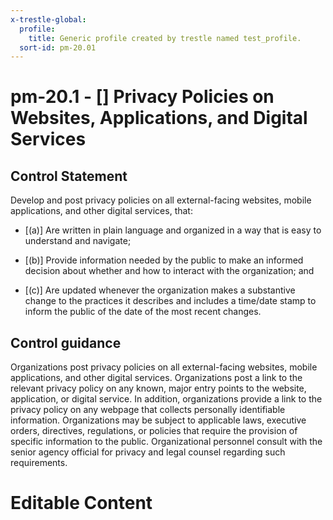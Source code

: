 ```yaml
---
x-trestle-global:
  profile:
    title: Generic profile created by trestle named test_profile.
  sort-id: pm-20.01
---
```


# pm-20.1 - \[\] Privacy Policies on Websites, Applications, and Digital Services

## Control Statement

Develop and post privacy policies on all external-facing websites, mobile applications, and other digital services, that:

- \[(a)\] Are written in plain language and organized in a way that is easy to understand and navigate;

- \[(b)\] Provide information needed by the public to make an informed decision about whether and how to interact with the organization; and

- \[(c)\] Are updated whenever the organization makes a substantive change to the practices it describes and includes a time/date stamp to inform the public of the date of the most recent changes.

## Control guidance

Organizations post privacy policies on all external-facing websites, mobile applications, and other digital services. Organizations post a link to the relevant privacy policy on any known, major entry points to the website, application, or digital service. In addition, organizations provide a link to the privacy policy on any webpage that collects personally identifiable information. Organizations may be subject to applicable laws, executive orders, directives, regulations, or policies that require the provision of specific information to the public. Organizational personnel consult with the senior agency official for privacy and legal counsel regarding such requirements.

# Editable Content

<!-- Make additions and edits below -->
<!-- The above represents the contents of the control as received by the profile, prior to additions. -->
<!-- If the profile makes additions to the control, they will appear below. -->
<!-- The above markdown may not be edited but you may edit the content below, and/or introduce new additions to be made by the profile. -->
<!-- If there is a yaml header at the top, parameter values may be edited. Use --set-parameters to incorporate the changes during assembly. -->
<!-- The content here will then replace what is in the profile for this control, after running profile-assemble. -->
<!-- The current profile has no added parts for this control, but you may add new ones here. -->
<!-- Each addition must have a heading either of the form ## Control my_addition_name -->
<!-- or ## Part a. (where the a. refers to one of the control statement labels.) -->
<!-- "## Control" parts are new parts added after the statement part. -->
<!-- "## Part" parts are new parts added into the top-level statement part with that label. -->
<!-- Subparts may be added with nested hash levels of the form ### My Subpart Name -->
<!-- underneath the parent ## Control or ## Part being added -->
<!-- See https://ibm.github.io/compliance-trestle/tutorials/ssp_profile_catalog_authoring/ssp_profile_catalog_authoring for guidance. -->
